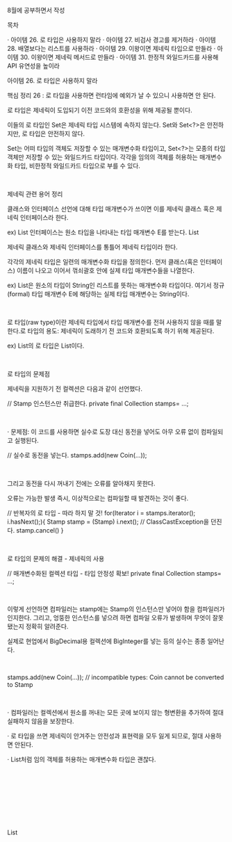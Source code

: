 8월에 공부하면서 작성


목차

· 아이템 26. 로 타입은 사용하지 말라
· 아이템 27. 비검사 경고를 제거하라
· 아이템 28. 배열보다는 리스트를 사용하라
· 아이템 29. 이왕이면 제네릭 타입으로 만들라
· 아이템 30. 이왕이면 제네릭 메서드로 만들라
· 아이템 31. 한정적 와일드카드를 사용해 API 유연성을 높이라





아이템 26. 로 타입은 사용하지 말라



핵심 정리 26 : 로 타입을 사용하면 런타임에 예외가 날 수 있으니 사용하면 안 된다.

로 타입은 제네릭이 도입되기 이전 코드와의 호환성을 위해 제공될 뿐이다.

이들의 로 타입인 Set은 제네릭 타입 시스템에 속하지 않는다. Set<Object>와 Set<?>은 안전하지만, 로 타입은 안전하지 않다.

Set<Object>는 어떠 타입의 객체도 저장할 수 있는 매개변수화 타입이고, Set<?>는 모종의 타입 객체만 저장할 수 있는 와일드카드 타입이다. 각각을 임의의 객체를 허용하는 매개변수화 타입, 비한정적 와일드카드 타입으로 부를 수 있다.

 

제네릭 관련 용어 정리

 클래스와 인터페이스 선언에 대해 타입 매개변수가 쓰이면 이를 제네릭 클래스 혹은 제네릭 인터페이스라 한다.

ex) List 인터페이스는 원소 타입을 나타내는 타입 매개변수 E를 받는다. List<E>

제네릭 클래스와 제네릭 인터페이스를 통틀어 제네릭 타입이라 한다. 

각각의 제네릭 타입은 일련의 매개변수화 타입을 정의한다. 먼저 클래스(혹은 인터페이스) 이름이 나오고 이어서 꺾쇠괄호 안에 실제 타입 매개변수들을 나열한다.

ex) List<String>은 원소의 타입이 String인 리스트를 뜻하는 매개변수화 타입이다. 여기서 정규(formal) 타입 매개변수 E에 해당하는 실제 타입 매개변수는 String이다.

 

로 타입(raw type)이란 제네릭 타입에서 타입 매개변수를 전혀 사용하지 않을 때를 말한다.로 타입의 용도: 제네릭이 도래하기 전 코드와 호환되도록 하기 위해 제공된다.

ex) List<E>의 로 타입은 List이다.

 

로 타입의 문제점

제네릭을 지원하기 전 컬렉션은 다음과 같이 선언했다.

// Stamp 인스턴스만 취급한다.
private final Collection stamps= ...;

 

· 문제점: 이 코드를 사용하면 실수로 도장 대신 동전을 넣어도 아무 오류 없이 컴파일되고 실행된다. 

// 실수로 동전을 넣는다.
stamps.add(new Coin(...));

 

그리고 동전을 다시 꺼내기 전에는 오류를 알아채지 못한다.

오류는 가능한 발생 즉시, 이상적으로는 컴파일할 때 발견하는 것이 좋다.

// 반복자의 로 타입 - 따라 하지 말 것!
for(Iterator i = stamps.iterator(); i.hasNext();){
    Stamp stamp = (Stamp) i.next(); // ClassCastException을 던진다.
    stamp.cancel()
}

 

로 타입의 문제의 해결 - 제네릭의 사용

// 매개변수화된 컬렉션 타입 - 타입 안정성 확보!
private final Collection<Stamp> stamps= ...;

 

이렇게 선언하면 컴파일러는 stamp에는 Stamp의 인스턴스만 넣어야 함을 컴파일러가 인지한다. 그리고, 엉뚱한 인스턴스를 넣으려 하면 컴파일 오류가 발생하며 무엇이 잘못됐는지 정확히 알려준다.

실제로 현업에서 BigDecimal용 컬렉션에 BigInteger를 넣는 등의 실수는 종종 일어난다.

 

stamps.add(new Coin(...)); // incompatible types: Coin cannot be converted to Stamp

 

· 컴파일러는 컬렉션에서 원소를 꺼내는 모든 곳에 보이지 않는 형변환을 추가하여 절대 실패하지 않음을 보장한다.

· 로 타입을 쓰면 제네릭이 안겨주는 안전성과 표현력을 모두 잃게 되므로, 절대 사용하면 안된다.





· List<Object>처럼 임의 객체를 허용하는 매개변수화 타입은 괜찮다.

List<Object> 같은 매개변수화 타입을 사용할 때와 달리 List 로 타입을 사용하면 타입 안전성을 잃게 된다.

 

예시 1 - 로 타입과 임의의 객체를 허용하는 매개변수화 타입

둘의 차이를 확인하기 위해 예시를 살펴보자. 아래는 로 타입 List를 사용하는 코드다.

public static void main(String[] args) {
    List<String> strings = new ArrayList<>();
        unsafeAdd(strings, Integer.valueOf(42));
        String s = strings.get(0); // 컴파일러가 자동으로 형변환 코드를 넣어준다.
        }
        
        private static void unsafeAdd(List list, Object o) {
            list.add(o);
        }
  }



이 코드는 컴파일은 되지만, unchecked 경고가 발생한다. 그리고, 이대로 실행하면 strings.get(0)의 결과를 형변환하려 할 때 ClassCastException을 던진다.

 

해당 로 타입 List를 매개변수화 타입인 List<Object>로 바꾸면 오류 메시지가 출력되며 컴파일조차 되지 않는다. 

 Exception in thread "main" java.lang.ClassCastException: class java.lang.Integer cannot be cast to class java.lang.String (java.lang.Integer and java.lang.String are in module java.base of loader 'bootstrap'). at com.effiective.item26.iItem26.main(iItem26.java:15) 



예시 2 - 로 타입과 비한정적 와일드카드 타입

 아래는 2개의 집합(Set)을 받아 공통 원소 개수를 반환하는 메서드이다. 모르는 타입의 원소도 받는 로 타입을 사용한다.

static int numElementsInCommon(Set s1, Set s2){
    int result = 0;
    for(Object o1 : s1){
        if(s2.contains(o1)){
            result++;
        }
    }
    return result;
}

 

이 메서드는 동작은 하지만 로 타입을 사용해 안전하지 않다. 따라서 비한정적 와일드카드 타입(unbounded wildcard type)을 대신 사용하는 게 좋다.

 

· 제네릭 타입을 쓰고 싶지만 실제 타입 매개변수가 무엇인지 신경 쓰고 싶지 않을 때는 물음표(?)를 사용하자.

이것은 어떤 타입이라도 담을 수 있는 가장 범용적인 Set 타입이다.

 

다음은 비한정적 와일드카드 타입을 사용한 예시다.

static int numElementsInCommon(Set<?> s1, Set<?> s2) {...}

 

· 로 타입(Set)과 비한정적 와일드카드 타입의 차이점: 와일드카드 타입은 안전하며, 유연하다.

로 타입 컬렉션에는 아무 원소나 넣을 수 있으니 타입 불변식을 훼손하기 쉽다.

반면, Collection<?>에는 null 외에는 어떤 원소도 넣을 수 없다. 다른 원소를 넣으려 하면 컴파일할 때 오류가 발생한다. - 경고 메시지 출력

즉, 컬렉션의 타입 불변식을 훼손하지 못하게 막았다. 어떤 원소도 Collection<?>에 넣지 못하게 했으며 컬렉션에서 꺼낼 수 있는 객체의 타입도 전혀 알 수 없다. 이러한 제약을 받아 들일 수 없다면, 제네릭 메서드(아이템 30)나 한정적 와일드카드 타입(아이템31)을 사용하면 된다.

 

로 타입이 허용되는 사례

class 리터럴에는 로 타입을 써야 한다. 

자바 명세는 class 리터럴에 매개변수화 타입을 사용하지 못하게 했다(배열과 기본 타입은 허용).

ex) List.class, String[].class, int.class는 허용하고 List<String>.class, List<?>.class는 허용하지 않는다.

 

instanceof 연산자는 비한정적 와일드카드 타입 이외의 매개변수화 타입에는 적용할 수 없다.

런타임에는 제네릭 타입이 지워지기 때문이다.

로 타입이든 비한정적 와일드카드 타입이든 instanceof는 완전히 똑같이 동작한다.

 

비한정적 와이들카드 타입의 꺾쇠괄호 물음표는 아무런 역할 없이 코드만 지저분하게 만드므로, 차라리 로 타입을 쓰는 편이 깔끔하다. 다음은 제네릭 타입에 instanceof를 사용하는 올바른 예이다.

// o의 타입이 Set 임을 확인한 다음 Set<?> 로 형변환해야 한다
if( o instanceof Set ){     // raw 타입
    Set<?> s = (Set<?>) o;    // 와일드카드 타입 (컴파일러 경고가 뜨지 않는다)
        }



아이템 27. 비검사 경고를 제거하라



핵심 정리

· 비검사 경고는 중요하니 무시하지 말자.

unchecked warning



모든 비검사 경고는 런타임에 ClassCassException 을 일으킬 수 있는 잠재적 가능성을 뜻한다. 최선을 다해 제거하자.

 

· 경고를 없앨 방법을 찾지 못하겠다면, 그 코드가 타입 안점함을 증명하고 가능한 한 범위를 좁혀 @SuppressWarnings("unchecked") 애너테이션으로 경고를 숨겨라. 그런 다음 경고를 출기기로 한 근거를 주석으로 남겨라.

 

제네릭과 컴파일러 경고

· 제네릭을 사용하기 시작하면 수많은 컴파일러 경고를 보게 될 것이다.

ex) 비검사 형변환 경고, 비검사 메서드 호출 경고, 비검사 매개변수화 가변인수 타입 경고, 비검사 변환 경고 등

 

· 대부분의 비검사 경고는 쉽게 제거할 수 있다. 

 

코드를 다음처럼 잘못 작성했다고 가정하자.

Set<String> set = new HashSet();

 

컴파일러는 무엇이 잘못됐는지 친절히 설명해준다.





컴파일러가 알려준 대로 수정하면 경고가 사라진다. 컴파일러가 알려준 타입 매개변수를 명시하지 않고, 자바 7부터 지원하는 다이아몬드 연산자(<>)만으로 해결할 수도 있다. 

그러면 컴파일러가 올바른 실제 타입 매개변수를 추론해준다.

Set<String> set = new HashSet<>();

 

· 결과를 제거할 수는 없지만 타입 안전하다고 확실할 수 있다면 @SuppressWarnings("unchecked")애너테이션을 달아 경고를 숨기자.

단, 타입 안전함을 검증하지 않은 채 경고를 숨기면 스스로에게 잘못된 보안 인식을 심어주는 꼴이다.

해당 애너테이션을 사용할 때면 그 경고를 무시해도 안전한 이유를 항상 주석으로 남겨야 한다. 

· 안전하다고 검증된 비점사 경고를 숨기지 않고 그대로 두면, 진짜 문제를 알리는 새로운 경고가 나와도 제거하지 않은 수많은 거짓 경고 속에 파묻혀 눈치채지 못할 수 있다.

 

· @SuppressWarning 애너테이션은 지역변수부터 클래스 전체까지 어떤 선언에도 달 수 있지만, 가능한 좁은 범위에 적용하자.

보통은 변수 선언, 짧은 메서드, 혹은 생성자가 될 것이다.

클래스 전체에 적용하면 자칫 심각한 경고를 놓칠 수 있다.

 

@SuppressWaring  애너테이션 사용 범위를 좁히는 예시

다음은 ArrayList에서 가져온 toArray 메서드다.

transient Object[] elements;
int size;
	
public <T> T[] toArray(T[] a) {
    if( a.length < size )
        return (T[]) Arrays.copyOf(elements, size, a.getClass());
    System.arraycopy(elements, 0, a, 0, size);
    if( a.length > size )
        a[size] = null;
    return a;
}

 

ArrayList를 컴파일하면 이 메서드에서 elements 요소에 unchecked cast 경고가 발생한다.
(Unchecked cast: 'java.lang.Object[]' to 'T[]') 
애너테이션은 선언에만 달 수 있기 때문에 return 문에는 달 수 없다. 메서드 전체에 달고 싶겠지만, 범위가 필요 이상으로 넓어진다.

대신에 반환값을 담을 지역변수를 하나 선언하고, 그 변수에 애너테이션을 달아주자. 

public <T> T[] toArray(T[] a) {
    if( a.length < size ){
        // 생성한 배열과 매개변수로 받은 배열의 타입이 모두 T[] 로 같으므로
        // 올바른 형변환이다
        @SuppressWarnings("unchecked") 
        T[] result = (T[]) Arrays.copyOf(elements, size, a.getClass());
        return result;
    }
    System.arraycopy(elements, 0, a, 0, size);
    if( a.length > size )
        a[size] = null;
    return a;
}

· 이 코드는 깔끔하게 컴파일되고, 비검사 경고를 숨기는 범위도 최소로 좁혔다. 

아이템 28. 배열보다 리스트를 사용하라



핵심 정리

· 배열은 공변(“무언가 같이 변한다”)이다.

Sub가 Super의 하위 타입이라면 Sub[]은 배열 Super[]의 하위 타입이 된다.

· 제네릭은 불공변이고, 타입 정보가 소거된다. 

서로 다른 타입 Type1과 Type2가 있을 때, List<Type1>은 List<Type2>의 하위 타입도 아니고 상위 타입도 아니다.

· 그래서 둘을 섞어 쓰기란 쉽지 않다. 둘을 섞어 쓰다가 컴파일 오류나 경고를 만나면, 가장 먼저 배열을 리스트로 대체하는 방법을 적용해보자.

 

배열과 리스트의 차이

· 배열과 제네릭 타입에는 중요한 차이가 두 가지 있다.

 

배열은 공변(covariant)이고, 제네릭은 불공변(invariant)이다.

Sub가 Super의 하위 타입이라면 배열 Sub[]은 배열 Super[]의 하위 타입이 된다. 

      즉, Object[]에 Integer[]을 대입할 수 있다. (자바의 설계 오류)

서로 다른 타입 Type1과 Type2가 있을 때, List<Type1>은 List<Type2>의 하위 타입도 아니고 상위 타입도 아니다.

List<String>은 List<Object>가 하는 일을 제대로 수행하지 못하니 하위 타입이 될 수 없다(리스코프 치환 원칙에 어긋난다. 아이템 10).

 

둘의 차이를 알아보기 위해 예시를 살펴보자. 

다음은 허용되는 코드다.

// 런타임에 실패하다.
Object[] objectArray = new Long[1];
objectArray[0] = "타입이 달라 넣을 수 없다";    // ArrayStoreException

 

다음은 문법에 맞지 않는다.

// 컴파일되지 않는다.
List<Object> ol = new ArrayList<Long>();    // 호환되지 않는 타입
    ol.add("타입이 달라 넣을 수 없다");

 

어느 쪽이든 Long용 저장소에 String을 넣을 수 없다. 다만 배열에서는 그 실수를 런타임에 알게 되지만, 리스트를 사용하면 컴파일할 때 바로 알 수 있다.

 

배열은 실체화(reify)된다. 제네릭은 소거된다.

배열은 런타임에도 자신이 담기로한 원소의 타입을 인지하고 확인한다. 그래서 위에서 처럼 Long 배열에 String을 넣으려 하면 ArrayStoreException이 발생한다.

반면, 제네릭은 타입 정보가 런타임에는 소거(erasure)된다. 즉, 원소 타입을 컴파일타임에만 검사하며 런타임에는 알수조차 없다.

소거는 제네릭이 지원되기 전의 레거시 코드와 제네릭 타입을함께 사용할 수 있게 해주는 매커니즘이다.

 

· 이러한 차이로 배열과 제네릭은 잘 어우러지지 못한다.

예를들어 배열은 제네릭 타입, 매개변수화 타입, 타입 매개변수로 사용할 수 없다.

ex) new List<E>[], new List<String>[], new E[] 식으로 작성하면 컴파일할 때 제네릭 배열 생성 오류를 일으킨다.

 

제네릭 배열을 만들지 못하게 막은 이유

· 타입안전하지 않기 때문이다.

이를 허용한다면 컴파일러가 자동 생성한 형변환 코드에서 런타임에 ClassCastException이 발생할 수 있다.

이는 런타임에 ClassCastException이 발생하는 일을 막아주겠다는 제네릭 타입 시스템의 취지에 어긋난다.



아이템 29. 이왕이면 제네릭 타입으로 만들라



핵심 정리

· 클라이언트에서 직접 형변환해야 하는 타입보다 제네릭 타입이 더 안전하고 쓰기 편하다.

· 따라서 새로운 타입을 설계할 때는 형변환 없이도 사용할 수 있도록 하라. 그렇게 하려면 제네릭 타입으로 만들어야 할 경우가 많다.

· 기존 타입 중 제네릭이었어야 하는 게 있다면 제네릭 타입으로 변경하자. 

기존 클라이언트에는 아무런 영향을 주지 않으면서, 새로운 사용자를 훨씬 편하게 해주는 길이다(아이템 26).

 

예시 - Object 기반 스택

· 제네릭 타입을 새로 만드는 일은 조금 어렵다. 그래도 배워두면 그만한 값어치를 충분히 한다.


	public class Stack {
		private Object[] elements;
		private int size = 0;
		private static final int DEFAULT_INITIAL_CAPACITY = 16;

		public Stack() {
			elements = new Object[DEFAULT_INITIAL_CAPACITY];
		}

		public void push(Object e) {
			ensureCapacity();
			elements[size++] = e;
		}

		public Object pop() {
			if (size == 0){
				throw new EmptyStackException();
			}
			Object result = elements[--size];
			elements[size] = null;    // 다 쓴 참조 해제
			return result;
		}

		public boolean isEmpty() {
			return size == 0;
		}

		private void ensureCapacity() {
			if (elements.length == size)
				elements = Arrays.copyOf(elements, 2 * size + 1);
		}
	}
	

 

· 이 클래스는 원래 제네릭 타입이어야 마땅하다. 이 클래스를 제네릭으로 바꿔도 현재 버전을 사용하는 클라이언트에는 아무런 해가 없다.

오히려 지금 상태에서의 클라이언트는 스택에서 꺼낸 객체를 형변환해야 하는데, 이때 런타임 오류가 날 위험이 있다.

 

예시 - 제네릭 스택으로 가는 첫 단계

일반 클래스를 제네릭 클래스로 만들어보자.

 

클래스 선언에 타입 매개변수를 추가한다.

위 코드에서는 스택이 담을 원소 타입 하나만 추가한다. 타입 이름으로 보통 E를 사용한다(아이템 68).

 

두 코드에 쓰인 Object를 적절한 타입 매개변수로 바꾸고 컴파일해보자.

 

public class Stack<E> {
    private E[] elements;
    private int size = 0;
    private static final int DEFAULT_INITIAL_CAPACITY = 16;
    
    public Stack() {
        elements = new E[DEFAULT_INITIAL_CAPACITY];
    }
    
    public void push(E e) {
        ensureCapacity();
        elements[size++] = e;
    }
    
    public E pop() {
        if( size == 0 ) throw new EmptyStackException();
        E result = elements[--size];
        elements[size] = null;    // 다 쓴 참조 해제
        return result;
    }
    
    ... // isEmpty와 ensureCapacity 메서드는 그대로다.
}

 

이 단계에서 대체로 하나 이상의 오류나 경고가 발생한다. 위 코드도 아래 부분에서 오류가 발생한다. E와 같은 실체화 불가 타입으로는 배열을 만들 수 없기 때문이다.

elements = new E[DEFAULT_INITIAL_CAPACITY];

// 오류 메시지 : Type parameter 'E' cannot be instantiated directly

 

이렇게 배열을 사용하는 코드를 제네릭으로 만들려 할 때 해결책은 두 가지다.

 

오류 해결 방법 첫 번째, 제네릭 배열 생성을 금지하는 제약을 대놓고 우회하는 방법이다. Object 배열을 생성한 다음 제네릭 배열로 형변환하자. 

이제 컴파일러는 오류 대신 경고를 내보낸다. 하지만 일반적으로 타입 안정하지 않은 방법이다.

elements = (E[]) new Object[DEFAULT_INITIAL_CAPACITY];

// 경고 메시지 : Unchecked cast: 'java.lang.Object[]' to 'E[]' 

 

컴파일러는 이 프로그램이 타입 안전한지 증명할 방법이 없지만, 이 비검사 형변환이 프로그램의 타입 안전성을 해치지 않음을 우리 스스로 확인해야 한다.

 

문제의 배열 elements는 private 필드에 저장되고, 클라이언트로 반환되거나 다른 메서드에 전달되는 일이 전혀 없다. push 메서드를 통해 배열에 저장되는 원소의 타입은 항상 E다. 따라서 이 비검사 형변환은 확실히 안전하다. 

 

비검사 형변환이 안전함을 직접 증명했다면, 범위를 최소로 좁혀 @SuppressWarings 애너테이션으로 해당 경고를 숨긴다(아이템 27). 이 예에서는 생성자가 비검사 배열 생성 말고는 하는 일이 없으니 생성자 전체에서 경고를 숨겨도 좋다.

 

// 배열 elements 는 push(E) 로 넘어온 E 인스턴스만 담는다
// 따라서 타입 안전성을 보장하지만,
// 이 배열의 런타임 타입은 E[] 가 아닌 Object[] 이다
@SuppressWarnings("unchecked")
public Stack() {
    elements = (E[]) new Object[DEFAULT_INITIAL_CAPACITY];
}

 

오류 해결 방법 두 번째, elements 필드의 타입을 E[]에서 Object[]로 바꾼다. 

이렇게 하면 첫 번째와는 다른 오류가 발생한다.



https://100100e.tistory.com/484 





배열이 반환한 원소를 E로 형변환하면 오류 대신 오류 대신 경고가 뜬다. E는 실체화 불가 타입이므로 컴파일러는 런타임에 이뤄지는 형변환이 안전한지 증명할 수 없다. 따라서 이번에도 우리가 직접 증명하고 경고를 숨길 수 있다.

 

 

pop 메서드 전체에서 경로를 숨기지 말고, 비검사 형변환을 수행하는 할당문에서만 숨겨보자.

// 비검사 경고를 적절히 숨긴다
public E pop() {
    if( size == 0 ) throw new EmptyStackException();
    
    // push 에서 E 타입만 허용하므로 이 형변환은 안전하다
    @SuppressWarnings("unchecked")
    E result = (E) elements[--size];
    
    elements[size] = null;    // 다 쓴 참조 해제
    return result;
}

 

두 방법 모두 나름의 지지를 얻고 있지만, 현업 에서는 첫 번째 방법을 더 선호한다.

가독성이 더 좋다.

배열의 타입을 E[]로 선언하여 오직 E타입 인스턴스만 받음을 확실히 어필한다.

코드가 더 짧다.

첫 번째 방식에서는 형변환을 배열 생성 시 단 한 번만 해주면 되지만, 두 번째 방식에서는 배열에서 원소를 읽을 때마다 해줘야 한다.

 

첫 번째 방법의 단점도 있다. 힙오염(아이템 32)을 일으킨다. 

· 타입 매개변수로 기본 타입은 사용할 수 없다. 이는 제네릭 타입 시스템의 근본적인 문제이나, 박싱된 기본 타입(아이템 61)을 사용해 우회할 수 있다.

Ex) Stack<int>, Stack<double>을 만들려고 하면 컴파일 오류가 난다. 



아이템 30. 이왕이면 제네릭 메서드로 만들라



핵심 정리

· 클라이언트에서 입력 매개변수와 반환값을 명시적으로 형변환해야 하는 메서드보다 제네릭 메서드가 더 안전하며 사용하기도 쉽다. 

· 타입과 마찬가지로, 메서드도 형변환 없이 사용할 수 있는 편이 좋으며, 많은 경우 그렇게 하려면 제네릭 메서드가 되어야 한다.

기존 클라이언트는 그대로 둔 채 새로운 사용자의 삶을 훨씬 편하게 만들어줄 것이다(아이템 26).

 

예시 - 로 타입을 사용한 메서드

 

다음은 두 집합의 합집합을 반환하는, 문제가 있는 메서드다.

 

// 경고를 없애려면 이 메서드를 타입 안전하게 만들어야 한다
public static Set union(Set s1, Set s2) {
    Set result = new HashSet(s1);     // unchecked 경고 발생
    result.addAll(s2);                // unchecked 경고 발생
    return result;
}

 

컴파일은 되지만 경고가 두 개 발생한다. 경고를 없애려면 이 메서드를 타입 안전하게 만들어야 한다.

 

예시1 - 제네릭 메서드

위의 로 타입을 사용한 메서드를 다음과 같이 수정한다. 

메서드 선언에서의 세 결합(입력 2개, 반환 1개)의 원소 타입을 타입 매개변수로 명시한다.

메서드 안에서도 이 타입 매개변수만 사용하게 수정한다.

타입 매개변수 목록은 메서드의 제한자와 반환 타입 사이에 온다.

 

다음 코드에서 타입 매개변수 목록은 <E>이고, 반환 타입은 Set<E>이다. 

public static <E> Set<E> union(Set<E> s1, Set<E> s2) {
    Set<E> result = new HashSet(s1);
    result.addAll(s2);
    return result;
}

 

· 위의 제네릭 메서드는 경고 없이 컴파일 되며, 타입 안전하고, 쓰기도 쉽다.

 

다음은 이 메서드를 사용하는 간단한 프로그램이다. 직접 형변환하지 않아도 오류나 경고 없이 컴파일된다.

public static void main(String[] args) {
	Set<String> guys = Set.of("톰", "딕", "해리");
	Set<String> stooges = Set.of("래리", "모에", "컬리");
	Set<String> aflCio = union( guys, stooges );
	System.out.println(aflCio);
}

· union 메서드의 문제점: 집합 3개(입력 2개, 반환 1개)의 타입이 모두 같아 한다.

 이를 한정적 와일드카드 타입(아이템 31)을 사용하여 더 유연하게 개선할 수 있다.

 

제네릭 싱글턴 팩터리  패턴

· 불변 객체를 여러 타입으로 활용할 수 있게 만들어야 할 때가 있다.  제네릭은 런타임에 타입 정보가 소거(아이템 28)되므로 하나의 객체를 어떤 타입으로든 매개변수화할 수 있다. 하지만 이렇게 하려면 요청한 타입 매개변수에 맞게 매번 그 객체의 타입을 바꿔주는 정적 팩터리를 만들어야 한다. 이 패턴을 제네릭 싱글턴 팩터리라고 한다. 



· 항등 함수(identity function)을 담은 클래스를 만들어보자. 

제네릭이 실체화 된다면 항등함수를 타입별로 하나씩 만들어야 했을 것이다. 그러나 소거방식을 사용한 덕에 제네릭 싱글턴 하나면 충분하다.

물론 자바 라이브러리의 Function.identity를 사용해 항등함수를 담은 클래스를 만들 수 있다.

 

아래 코드에서 IDENTITY_FN을 UnaryOperator<T>로 형변환하면 비검사 형변환 경고가 발생한다. 하지만 항등함수란 입력 값을 수정 없이 그대로 반환하는 함수이므로, T가 어떤 타입이든 UnaryOperator<T>를 사용해도 타입 안전하다.

 

따라서 @SuppressWarnings 애너테이션을 추가하자.

// 제네릭 싱글턴 패턴
private static UnaryOperator<Object> IDENTITY_FN = (t) -> t;
    
    @SuppressWarnings("unchecked")
    public static <T> UnaryOperator<T> identifyFunction() {
        return (UnaryOperator<T>) IDENTITY_FN;
    }

 

UnaryOperator

Represents an operation on a single operand that produces a result of the same type as its operand. This is a specialization of Function for the case where the operand and result are of the same type.This is a functional interface whose functional method is apply(Object).

피연산자와 동일한 형식의 결과를 생성하는 단일 피연산자에 대한 연산을 나타냅니다. 이것은 피연산자와 결과가 같은 유형인 경우에 대한 Function의 특수화입니다.이것은 기능 메소드가 apply(Object)인 기능 인터페이스입니다.





다음은 제네릭 싱글턴을 사용하는 코드다. 

 

	public static void main(String[] args) {
		String[] strings = {"하나", "둘", "셋"};
		UnaryOperator<String> sameString = identifyFunction();
		for (String s : strings)
			System.out.println(sameString.apply(s));

		Number[] numbers = {1, 2.0, 3L};
		UnaryOperator<Number> sameNumber = identifyFunction();
		for (Number n : numbers)
			System.out.println(sameNumber.apply(n));
	}

인터페이스 UnaryOperator<T>  : 피연산자와 동일한 형식의 결과를 생성하는 단일 피연산자에 대한 연산을 나타냅니다.



재귀 타입 한정

· 드물게 자기 자신이 들어간 표현식을 사용하여 타입 매개변수의 허용 범위를 한정하는 재귀적 타입 한정(recursive type bound)이 사용된다.

재귀적 타입 한정은 주로 타입의 자연적 순서를 정하는 Comparable 인터페이스와 함께 쓰인다.

Comparable을 구현한 원소의 컬렉션을 입력받는 메서드는 주로 그 원소들을 정렬 혹은 검색하거나, 최솟값이나 최댓값을 구하는 식으로 사용된다. 이 기능을 수행하려면 컬렉션에 담긴 원소가 상호 비교될 수 있어야 한다.

 

public interface Comparable<T> {
    int compareTo(T o);
}

 

위 코드에서 타입 매개변수 T는 Comparable<T>를 구현한 타입이 비교할 수 있는 원소의 타입을 정의한다.

실제로 거의 모든 타입은 자신과 같은 타입의 원소만 비교할 수 있다.

ex) String은 Comparable<String>을 구현하고, Integer는 Comparable<Integer>를 구현한다.

 



 

다음은 이 제약을 코드로 표현한 모습이다. 타입 한정인 <E extends Comparable<E>>는 "모든 타입 E는 자신과 비교할 수 있다"라고 읽을 수 있다.

// 재귀적 타입 한정을 이용해 상호 비교할 수 있음을 표현
public static <E extends Comparable<E>> E max(Collection<E> c);

 

다음은 방금 선언한 max 메서드의 구현이다. 컬렉션에 담긴 원소의 자연적 순서를 기준으로 최댓값을 계산하며, 컴파일 오류나 경고는 발생하지 않는다.

	public static <E extends Comparable<E>> E max(Collection<E> c) {
		if (c.isEmpty()) {
			throw new IllegalArgumentException("컬렉션이 비어 있습니다");
		}

		E result = null;
		for (E e : c) {
			if (result == null || e.compareTo(result) > 0) {
				result = Objects.requireNonNull(e); 
				//requireNonNull : 특정한 객체 참조가 널인지 판단 후 널이 아니면 입력값을 그대로 return
			}
		}
		return result;
	}

compareTo() 메소드는 두개의 값을 비교하여 int 값으로 반환해주는 함수이다. 숫자의 비교 같은 경우는 단순히 크다(1), 같다(0), 작다(-1) 의 관한 결과값을 리턴해준다.문자열의 비교 같은 경우는 같다(0), 그 외 양수/음수값 결과를 반환해준다.



· 이번 아이템에서 설명한 관용구, 와일드카드를 이용한 변형(아이템 31), 시뮬레이트한 셀프 타입 관용구(아이템 2)를 이해하고 나면 실전에서  마주치는 대부분의 재귀적 타입 한정을 무리 없이 다룰 수 있을 것이다.

  

아이템 31. 한정적 와일드카드를 사용해 API 유연성을 높여라



핵심 정리

· 조급 복잡하더라도 와일드카드 타입을 적용하면 API가 훨씬 유연해진다.

· 널리 쓰일 라이브러리를 작성한다면 반드시 와일드카드 타입을 적절히 사용하자.

· PECS 공식을 기억하자. 

생산자(producer)는 extends를 소비자(consumer)는 super를 사용한다. 

Comparable과 Comparator는 모두 소비자라는 사실을 잊지 말자.

 

매개변수화 타입의 한계

 

아이템 28에서 매개변수화 타입은 불공변이라고 말했다. 하지만 불공변 방식보다 유연한 무언가가 필요할 때가 있다.

다음은 아이템 29의 Stack 클래스의 public API다.

 

public class Stack<E> {
    public Stack();
    public void push(E e);
    public E pop();
    public boolean isEmpty();
}

 

여기에 일련의 원소를 스택에 넣는 메서드를 추가해야 한다고 해보자.

 

public void pushAll(Iterable<E> src) {
    for( E e : src )
        push(e);
}

 

위 메서드는 컴파일되지만 완벽하진 않다. Iterable src의 원소 타입이 스택의 원소 타입과 일치하면 잘 작동하지만, Stack<Number>로 선언한 후 pushAll(intVal)을 호출해보면 Integer는 Number의 하위 타입이니 잘 동작할 것 같지만, 실제로는 오류가 발생한다. 매개변수화 타입이 불공변이기 때문이다.
(intVal은 Integer 타입이다.) 

 

Stack<Number> numberStack = new Stack<>();
    Iterable<Integer> integers = ...;
        numberStack.pushAll(integers);

 



· 자바에서는 이런 상황에 대처할 수 있는 한정적 와일드카드 타입이라는 특별한 매개변수화 타입을 지원한다.

아래 코드의

 Iterable<? extends E>는 'E의 하위 타입의 Iterable'이어야 한다는 뜻이다.

 

public void pushAll(Iterable<? extends E> src) {
    for( E e : src )
        push(e);
}

 

이제 popAll 메서드를 작성해보면 popAll 메서드는 Stack 안의 모든 원소를 주어진 컬렉션으로 옮겨 담는다.



// 와일드카드 타입을 사용하지 않은 popAll 메서드 - 결함이 있다.
public void popAll(Collection<E> dst) {
    while( !isEmpty() )
        dst.add( pop() );
}

 

위 코드도 컬렉션의 원소 타입이 스택의 원소 타입과 일치한다면 말끔히 컴파일되고, 문제없이 동작하지만, 완벽하진 않다. 

Stack<Number>의 원소를 Object용 컬렉션으로 옮기려 한다면, "Collection<Object>는 Collection<Number>의 하위 타입이 아니다"라는 오류가 발생한다.

 

Stack<Number> numberStack = new Stack<>();
    Collection<Object> objects = ...;
        numberStack.popAll( objects );

 

아래 코드는 이를 개선한 코드다. 여기서 와일드카드 타입을 사용한 Collection<? super E>는 'E의 상위 타입의 Collection'이어야 한다는 의미다.

 

public void popAll(Collection<? super E> dst) {
    while( !isEmpty() )
        dst.add( pop() );
}

 

· 이처럼 유연성을 극대화하려면 원소의 생산자나 소비자용 입력 매개변수에 와일드카드 타입을 사용해야한다.

와일드카드 타입을 사용하는 기본 원칙인 

펙스(PECS) 공식을 기억하자. Poducer-Extends, Consumer-Super

즉, 매개변수화 타입 T가 생산자라면 <? extends T>, 소비자라면 <? super T>를 사용하자.

받아들여야 할 매개변수를 받고, 거절해야 할 매개변수는 거절하는 작업이 알아서 이뤄진다.

클래스 사용자가 와일드카드 타입을 신경 써야 한다면 그 API에 문제가 있을 가능성이 크다.



Stack에서 pushAll의 src 매개변수는 Stack이 사용할 E 인스턴스를 생산하므로 생산자.

dst 매개변수는 Stack으로 부터 E 인스턴스를 소비한다.

 

예시코드


	public class Chooser<T> {
		private final List<T> choiceList;

		public Chooser(Collection<T> choices) {
			choiceList = new ArrayList<>(choices);
		}

		public T choose() {
			Random rnd = ThreadLocalRandom.current();
			return choiceList.get(rnd.nextInt(choiceList.size()));
		}
	}

 

public Chooser( Collection<T> choices );

 

이 생성자로 넘겨진 choices 컬렉션은 T 타입의 값을 생산하기만 한다. PECS 공식에 따라 T를 확장하는 와일드카드 타입을 사용해 선언해야 한다. 

 

public Chooser( Collection<? extends T> choices );
    

 

이렇게 수정하면, Chooser<Number>의 생성자에 List<Integer>를 넘길 수 있다.

수정 전 생성자로는 컴파일조차 되지 않는다.





 

다음으로 아이템 30의 union 메서드를 살펴보자.

 

public static <E> Set<E> union( Set<E> s1, Set<E> s2 );

 

s1과 s2 모두 E의 생산자이니 PECS 공식에 따라 다음처럼 선언한다.

반환 타입은 여전히 Set<E>임에 주목하자. 반환 타입에는 한정적 와일드카드 타입을 사용하면 안 된다. 유연성을 높여주기는커녕 클라이언트 코드에서도 와일드카드 타입을써야 하기 때문이다.

 

public static <E> Set<E> union( Set<? extends E> s1, Set<? extends E> s2 );
    





다음으로 아이템 30의 max 메서드를 살펴보자.

public static <E extends Comparable<E>> E max(List<E> list);

 

아래 코드는 와일드카드 타입을 사용해 다음은 모습이다.

 

public static <E extends Comparable<? super E>> E max(
    List<? extends E> list );

 

이번에는 PECS 공식을 두 번 적용했다.

입력 매개변수에서는 E 인스턴스를 생성하므로, 원래의 List<E>를 List<? extends E>로 수정했다.

타입 매개변수에서 Comparable<E>는 E 인스턴스를 소비하므로, Comparable<? super E>로 대체했다.  

Comparable과 Comparator는 언제나 소비자이므로 Comparable<? super E> 형태로 사용하자. 

 









타입 매개변수와 와일드카드 둘 다 가능한 메서드 정의

· 타입 매개변수와 와일드카드에는 공통되는 부분이 있어서, 메서드를 정의할 때 둘 중 어느 것을 사용해도 괜찮을 때가 많다.

다음은 그 예시다. 주어진 리스트에서 명시한 두 인덱스의 아이템들을 교환(swap)하는 정적 메서드다.

 

// swap 메서드의 두 가지 선언
public static <E> void swap(List<E> list, int i, int j);
public static void swap(List<?> list, int i, int j);

 

어떤 선언이 더 낫고, 더 나은 이유는 무엇일까?

 

public API라면 간단한 두 번째가 더 낫다.

어떤 리스트든 이 메서드에 넘기면 명시한 인덱스의 원소들을 교환해 줄 것이고, 신경 써야 할 매개변수도 없다.

 

· 기본 규칙: 메서드 선언에 타입 매개변수가 한 번만 나오면 와일드 카드로 대체하라.

비한정적 타입 매개변수라면 비한정적 와일드 카드로 바꾸고, 한정적 타입 매개변수라면 한정적 와일드카드로 바꾼다.

https://docs.oracle.com/javase/tutorial/java/generics/wildcards.html 

 

두 번째 swap 선언에는 문제가 하나 있다. 다음과 같이 아주 직관적으로 구현한 코드가 컴파일되지 않는다는 것이다.

 

public static void swap(List<?> list, int i, int j) {
    list.set(i, list.set(j, list.get(i)));
}

 

이 코드를 컴파일 하면 다음과 같은 오류가 발생한다. 즉, 방금 꺼낸 원소를 리스트에 다시 넣을 수 없다.

capture of ?





 

원인은 리스트의 타입이 List<?>인데, List<?>에는 null 외에는 어떤 값도 넣을 수 없다는 데 있다.

이 문제는 실제 타입을 알려주는 메서드를 private 도우미 메서드로 따로 작성하여 활용하는 방식으로 해결할 수 있다.

실제 타입을 알아내려면 이 도우미 메서드는 제네릭 메서드여야 한다.

 

public static void swap(List<?> list, int i, int j) {
    swapHelper(list, i, j);
}

// 와일드카드 타입을 실제 타입으로 바꿔주는 private 도우미 메서드
private static <E> void swapHelper(List<E> list, int i, int j) {
    list.set(i, list.set(j, list.get(i)));
}

 

· 결과적으로 swap 메서드 내부에서는 더 복잡한 제네릭 메서드를 이용했지만, 덕분에 외부에서는 와일드카드 기반의 멋진 선언을 유지할 수 있었다.

즉, swap 메서드를 호출하는 클라이언트는 복잡한 swapHelper의 존재를 모든 채 그 혜택을 누린다.
